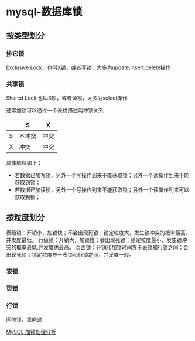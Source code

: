 # mysql-数据库锁





## 按类型划分

### 排它锁

Exclusive Lock，也叫X锁，或者写锁，大多为update,insert,delete操作

### 共享锁

Shared Lock 也叫S锁，或者读锁，大多为select操作

通常加锁可以通过一个表格描述两种锁关系

|      | S      | X    |
| ---- | ------ | ---- |
| S    | 不冲突 | 冲突 |
| X    | 冲突   | 冲突 |

具体解释如下：

- 若数据已加写锁，另外一个写操作到来不能获取锁；另外一个读操作到来不能获取到锁；
- 若数据已加读锁，另外一个写操作到来不能获取锁；另外一个读操作到来可以获取到锁；



## 按粒度划分

表级锁：开销小，加锁快；不会出现死锁；锁定粒度大，发生锁冲突的概率最高,并发度最低。
行级锁：开销大，加锁慢；会出现死锁；锁定粒度最小，发生锁冲突的概率最低,并发度也最高。
页面锁：开销和加锁时间界于表锁和行锁之间；会出现死锁；锁定粒度界于表锁和行锁之间，并发度一般。

### 表锁



### 页锁



### 行锁





间隙锁，意向锁





[MySQL 加锁处理分析](http://hedengcheng.com/?p=771#_Toc374698317)

